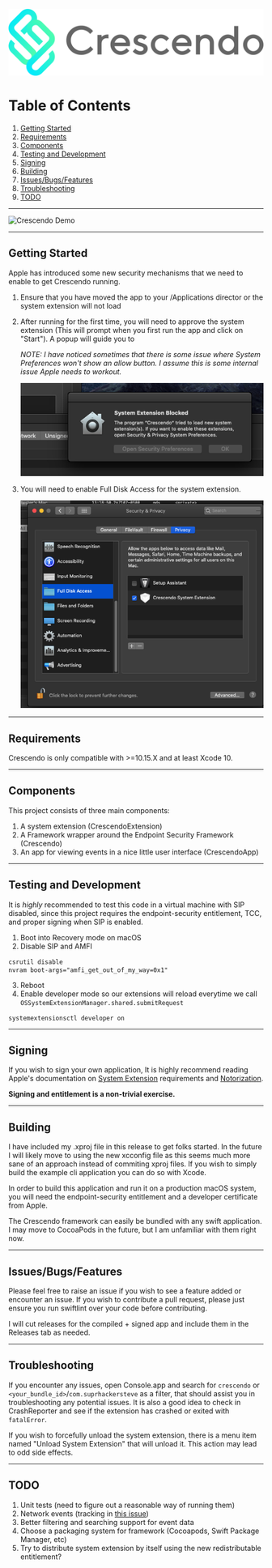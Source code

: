 ![Cover](assets/cover.png)

# Table of Contents

1. [Getting Started](#Getting-Started)
2. [Requirements](#requirements)
3. [Components](#Components)
4. [Testing and Development](#testing-and-development)
5. [Signing](#signing)
6. [Building](#building)
7. [Issues/Bugs/Features](#Issues/Bugs/Features)
8. [Troubleshooting](#Troubleshooting)
9. [TODO](#todo)

---

![Crescendo Demo](assets/demo.gif)

---

## Getting Started

Apple has introduced some new security mechanisms that we need to enable to get Crescendo running.

1. Ensure that you have moved the app to your /Applications director or the system extension will not load
2. After running for the first time, you will need to approve the system extension (This will prompt when you first run the app and click on "Start"). A popup will guide you to

   _NOTE: I have noticed sometimes that there is some issue where System Preferences won't show an allow button. I assume this is some internal issue Apple needs to workout._

   ![Sysext](assets/sysext.png)

3. You will need to enable Full Disk Access for the system extension.

   ![FullDisk](assets/fulldisk.png)

---

## Requirements

Crescendo is only compatible with >=10.15.X and at least Xcode 10.

---

## Components

This project consists of three main components:

1. A system extension (CrescendoExtension)
2. A Framework wrapper around the Endpoint Security Framework (Crescendo)
3. An app for viewing events in a nice little user interface (CrescendoApp)

---

## Testing and Development

It is _highly_ recommended to test this code in a virtual machine with SIP disabled, since this project requires the endpoint-security entitlement, TCC, and proper signing when SIP is enabled.

1. Boot into Recovery mode on macOS
2. Disable SIP and AMFI

```
csrutil disable
nvram boot-args="amfi_get_out_of_my_way=0x1"
```

3. Reboot
4. Enable developer mode so our extensions will reload everytime we call `OSSystemExtensionManager.shared.submitRequest`

```
systemextensionsctl developer on
```

---

## Signing

If you wish to sign your own application, It is highly recommend reading Apple's documentation on [System Extension](https://developer.apple.com/documentation/systemextensions) requirements and [Notorization](https://developer.apple.com/documentation/xcode/notarizing_macos_software_before_distribution).

**Signing and entitlement is a non-trivial exercise.**

---

## Building

I have included my .xproj file in this release to get folks started. In the future I will likely move to using the new xcconfig file as this seems much more sane of an approach instead of commiting xproj files. If you wish to simply build the example cli application you can do so with Xcode.

In order to build this application and run it on a production macOS system, you will need the endpoint-security entitlement and a developer certificate from Apple.

The Crescendo framework can easily be bundled with any swift application. I may move to CocoaPods in the future, but I am unfamiliar with them right now.

---

## Issues/Bugs/Features

Please feel free to raise an issue if you wish to see a feature added or encounter an issue. If you wish to contribute a pull request, please just ensure you run swiftlint over your code before contributing.

I will cut releases for the compiled + signed app and include them in the Releases tab as needed.

---

## Troubleshooting

If you encounter any issues, open Console.app and search for `crescendo` or `<your_bundle_id>`/`com.suprhackersteve` as a filter, that should assist you in troubleshooting any potential issues. It is also a good idea to check in CrashReporter and see if the extension has crashed or exited with `fatalError`.

If you wish to forcefully unload the system extension, there is a menu item named "Unload System Extension" that will unload it. This action may lead to odd side effects.

---

## TODO

1. Unit tests (need to figure out a reasonable way of running them)
2. Network events (tracking in [this issue](https://github.com/SuprHackerSteve/Crescendo/issues/1))
3. Better filtering and searching support for event data
4. Choose a packaging system for framework (Cocoapods, Swift Package Manager, etc)
5. Try to distribute system extension by itself using the new redistributable entitlement?

